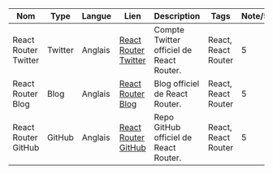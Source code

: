 | Nom                     | Type    | Langue  | Lien                                                              | Description                                          | Tags                  | Note/5 |
| ----------------------- | ------- | ------- | ----------------------------------------------------------------- | ---------------------------------------------------- | --------------------- | ------ |
| React Router Twitter    | Twitter | Anglais | [React Router Twitter](https://twitter.com/ReactRouter)          | Compte Twitter officiel de React Router.             | React, React Router   | 5      |
| React Router Blog       | Blog    | Anglais | [React Router Blog](https://reactrouter.com/blog)                | Blog officiel de React Router.                       | React, React Router   | 5      |
| React Router GitHub     | GitHub  | Anglais | [React Router GitHub](https://github.com/remix-run/react-router) | Repo GitHub officiel de React Router.                | React, React Router   | 5      |


